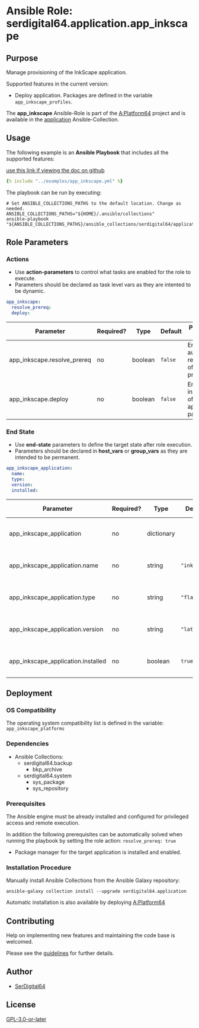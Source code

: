# Ansible Role: serdigital64.application.app_inkscape

## Purpose

Manage provisioning of the InkScape application.

Supported features in the current version:

- Deploy application. Packages are defined in the variable `app_inkscape_profiles`.

The **app_inkscape** Ansible-Role is part of the [A:Platform64](https://github.com/serdigital64/aplatform64) project and is available in the [application](https://aplatform64.readthedocs.io/en/latest/collections/application) Ansible-Collection.

## Usage

The following example is an **Ansible Playbook** that includes all the supported features:

[use this link if viewing the doc on github](https://github.com/aplatform64/application/blob/main/playbooks/app_inkscape.yml)

```yaml
{% include "../examples/app_inkscape.yml" %}
```

The playbook can be run by executing:

```shell
# Set ANSIBLE_COLLECTIONS_PATHS to the default location. Change as needed.
ANSIBLE_COLLECTIONS_PATHS="${HOME}/.ansible/collections"
ansible-playbook "${ANSIBLE_COLLECTIONS_PATHS}/ansible_collections/serdigital64/application/playbooks/app_inkscape.yml"
```

## Role Parameters

### Actions

- Use **action-parameters** to control what tasks are enabled for the role to execute.
- Parameters should be declared as task level vars as they are intented to be dynamic.

```yaml
app_inkscape:
  resolve_prereq:
  deploy:
```

| Parameter                   | Required? | Type    | Default | Purpose / Value                             |
| --------------------------- | --------- | ------- | ------- | ------------------------------------------- |
| app_inkscape.resolve_prereq | no        | boolean | `false` | Enable automatic resolution of prequisites  |
| app_inkscape.deploy         | no        | boolean | `false` | Enable installation of application packages |

### End State

- Use **end-state** parameters to define the target state after role execution.
- Parameters should be declared in **host_vars** or **group_vars** as they are intended to be permanent.

```yaml
app_inkscape_application:
  name:
  type:
  version:
  installed:
```

| Parameter                          | Required? | Type       | Default      | Purpose / Value                    |
| ---------------------------------- | --------- | ---------- | ------------ | ---------------------------------- |
| app_inkscape_application           | no        | dictionary |              | Set application package end state  |
| app_inkscape_application.name      | no        | string     | `"inkscape"` | Select application package name    |
| app_inkscape_application.type      | no        | string     | `"flatpak"`  | Select application package type    |
| app_inkscape_application.version   | no        | string     | `"latest"`   | Select application package version |
| app_inkscape_application.installed | no        | boolean    | `true`       | Set application package end state  |

## Deployment

### OS Compatibility

The operating system compatibility list is defined in the variable: `app_inkscape_platforms`

### Dependencies

- Ansible Collections:
  - serdigital64.backup
    - bkp_archive
  - serdigital64.system
    - sys_package
    - sys_repository

### Prerequisites

The Ansible engine must be already installed and configured for privileged access and remote execution.

In addition the following prerequisites can be automatically solved when running the playbook by setting the role action: `resolve_prereq: true`

- Package manager for the target application is installed and enabled.

### Installation Procedure

Manually install Ansible Collections from the Ansible Galaxy repository:

```shell
ansible-galaxy collection install --upgrade serdigital64.application
```

Automatic installation is also available by deploying [A:Platform64](https://aplatform64.readthedocs.io/en/latest/#deployment)

## Contributing

Help on implementing new features and maintaining the code base is welcomed.

Please see the [guidelines](https://aplatform64.readthedocs.io/en/latest/contributing/CONTRIBUTING) for further details.

## Author

- [SerDigital64](https://serdigital64.github.io/)

## License

[GPL-3.0-or-later](https://www.gnu.org/licenses/gpl-3.0.txt)
